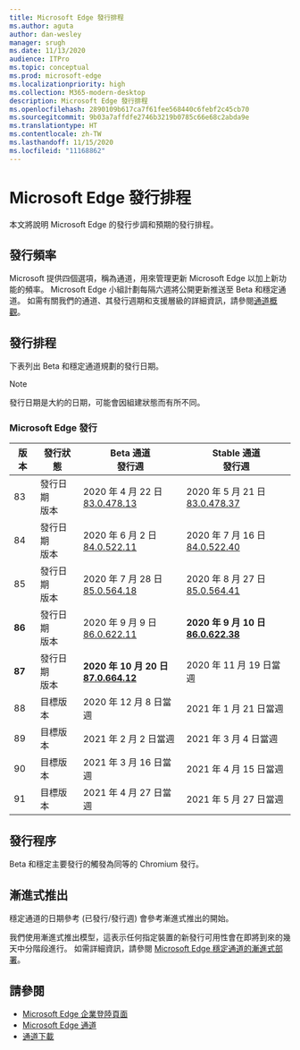 ```yaml
---
title: Microsoft Edge 發行排程
ms.author: aguta
author: dan-wesley
manager: srugh
ms.date: 11/13/2020
audience: ITPro
ms.topic: conceptual
ms.prod: microsoft-edge
ms.localizationpriority: high
ms.collection: M365-modern-desktop
description: Microsoft Edge 發行排程
ms.openlocfilehash: 2890109b617ca7f61fee568440c6febf2c45cb70
ms.sourcegitcommit: 9b03a7affdfe2746b3219b0785c66e68c2abda9e
ms.translationtype: HT
ms.contentlocale: zh-TW
ms.lasthandoff: 11/15/2020
ms.locfileid: "11168862"
---
```

# Microsoft Edge 發行排程

本文將說明 Microsoft Edge 的發行步調和預期的發行排程。

## 發行頻率

Microsoft 提供四個選項，稱為通道，用來管理更新 Microsoft Edge 以加上新功能的頻率。 Microsoft Edge 小組計劃每隔六週將公開更新推送至 Beta 和穩定通道。 如需有關我們的通道、其發行週期和支援層級的詳細資訊，請參閱[通道概觀](https://docs.microsoft.com/DeployEdge/microsoft-edge-channels#channel-overview)。

## 發行排程

下表列出 Beta 和穩定通道規劃的發行日期。

> [!NOTE]
> 發行日期是大約的日期，可能會因組建狀態而有所不同。

### Microsoft Edge 發行

| 版本 | 發行狀態 | Beta 通道<br>發行週 | Stable 通道<br>發行週 |
|---------|-----|------|--------|
| 83 | 發行日期<br>版本 | 2020 年 4 月 22 日<br>[83.0.478.13](https://docs.microsoft.com/DeployEdge/microsoft-edge-relnote-beta-channel#version-83047813-april-22) | 2020 年 5 月 21 日<br> [83.0.478.37](https://docs.microsoft.com/DeployEdge/microsoft-edge-relnote-stable-channel#version-83047837-may-21) |
| 84 | 發行日期<br>版本 | 2020 年 6 月 2 日<br>[84.0.522.11](https://docs.microsoft.com/DeployEdge/microsoft-edge-relnote-beta-channel#version-84052211-june-2) | 2020 年 7 月 16 日<br> [84.0.522.40](https://docs.microsoft.com/DeployEdge/microsoft-edge-relnote-stable-channel#version-84052240-july-16) |
| 85 | 發行日期<br>版本 | 2020 年 7 月 28 日<br>[85.0.564.18](https://docs.microsoft.com/DeployEdge/microsoft-edge-relnote-beta-channel#version-85056418-july-28)  | 2020 年 8 月 27 日<br>[85.0.564.41](https://docs.microsoft.com/DeployEdge/microsoft-edge-relnote-stable-channel#version-85056441-august-27) |
| **86** | 發行日期<br>版本 | 2020 年 9 月 9 日<br>[86.0.622.11](https://docs.microsoft.com/DeployEdge/microsoft-edge-relnote-beta-channel#version-86062211-september-9) | **2020 年 9 月 10 日**<br>**[86.0.622.38](https://docs.microsoft.com/deployedge/microsoft-edge-relnote-stable-channel#version-86062238-october-9)** |
| **87** | 發行日期<br>版本 | **2020 年 10 月 20 日**<br>**[87.0.664.12](https://docs.microsoft.com/deployedge/microsoft-edge-relnote-beta-channel#version-87066412--october-20)** | 2020 年 11 月 19 日當週 |
| 88 | 目標版本 | 2020 年 12 月 8 日當週 | 2021 年 1 月 21 日當週 |
| 89 | 目標版本 | 2021 年 2 月 2 日當週 | 2021 年 3 月 4 日當週 |
| 90 | 目標版本 | 2021 年 3 月 16 日當週 | 2021 年 4 月 15 日當週 |
| 91 | 目標版本 | 2021 年 4 月 27 日當週 | 2021 年 5 月 27 日當週 |

## 發行程序

Beta 和穩定主要發行的觸發為同等的 Chromium 發行。

## 漸進式推出

穩定通道的日期參考 (已發行/發行週) 會參考漸進式推出的開始。

我們使用漸進式推出模型，這表示任何指定裝置的新發行可用性會在即將到來的幾天中分階段進行。 如需詳細資訊，請參閱 [Microsoft Edge 穩定通道的漸進式部署](microsoft-edge-update-progressive-rollout.md)。

## 請參閱

- [Microsoft Edge 企業登陸頁面](https://aka.ms/EdgeEnterprise)
- [Microsoft Edge 通道](microsoft-edge-channels.md)
- [通道下載](https://www.microsoft.com/edge/business/download)